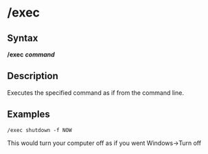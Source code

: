 # /exec

## Syntax

**/exec** _**command**_

## Description

Executes the specified command as if from the command line.

## Examples

```text
/exec shutdown -f NOW
```

This would turn your computer off as if you went Windows-&gt;Turn off

